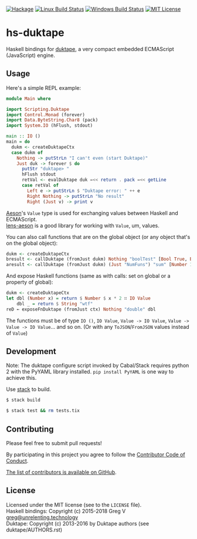 [![Hackage](https://img.shields.io/hackage/v/hs-duktape.svg?style=flat)](https://hackage.haskell.org/package/hs-duktape)
[![Linux Build Status](https://img.shields.io/travis/myfreeweb/hs-duktape.svg?style=flat)](https://travis-ci.org/myfreeweb/hs-duktape)
[![Windows Build Status](https://img.shields.io/appveyor/ci/myfreeweb/hs-duktape.svg?style=flat)](https://ci.appveyor.com/project/myfreeweb/hs-duktape)
[![MIT License](https://img.shields.io/badge/mit-license-green.svg?style=flat)](https://tldrlegal.com/license/mit-license)

# hs-duktape

Haskell bindings for [duktape], a very compact embedded ECMAScript (JavaScript) engine.

[duktape]: http://duktape.org

## Usage

Here's a simple REPL example:

```haskell
module Main where

import Scripting.Duktape
import Control.Monad (forever)
import Data.ByteString.Char8 (pack)
import System.IO (hFlush, stdout)

main :: IO ()
main = do
  dukm <- createDuktapeCtx
  case dukm of
    Nothing -> putStrLn "I can't even (start Duktape)"
    Just duk -> forever $ do
      putStr "duktape> "
      hFlush stdout
      retVal <- evalDuktape duk =<< return . pack =<< getLine
      case retVal of
        Left e -> putStrLn $ "Duktape error: " ++ e
        Right Nothing -> putStrLn "No result"
        Right (Just v) -> print v
```

[Aeson]'s `Value` type is used for exchanging values between Haskell and ECMAScript.  
[lens-aeson] is a good library for working with `Value`, um, values.

You can also call functions that are on the global object (or any object that's on the global object):

```haskell
dukm <- createDuktapeCtx
bresult <- callDuktape (fromJust dukm) Nothing "boolTest" [Bool True, Bool True, Bool False] -- boolTest(true, true, false)
aresult <- callDuktape (fromJust dukm) (Just "NumFuns") "sum" [Number 1, Number 2] -- NumFuns.sum(1, 2)
```

And expose Haskell functions (same as with calls: set on global or a property of global):

```haskell
dukm <- createDuktapeCtx
let dbl (Number x) = return $ Number $ x * 2 ∷ IO Value
    dbl _ = return $ String "wtf"
reD ← exposeFnDuktape (fromJust ctx) Nothing "double" dbl 
```

The functions must be of type `IO ()`, `IO Value`, `Value -> IO Value`, `Value -> Value -> IO Value`... and so on.
(Or with any `ToJSON`/`FromJSON` values instead of `Value`)

[Aeson]: https://hackage.haskell.org/package/aeson
[lens-aeson]: https://hackage.haskell.org/package/lens-aeson

## Development

Note: The duktape configure script invoked by Cabal/Stack requires python 2 with the PyYAML library installed. `pip install PyYAML` is one way to achieve this.

Use [stack] to build.

```bash
$ stack build

$ stack test && rm tests.tix
```

[stack]: https://github.com/commercialhaskell/stack

## Contributing

Please feel free to submit pull requests!

By participating in this project you agree to follow the [Contributor Code of Conduct](http://contributor-covenant.org/version/1/4/).

[The list of contributors is available on GitHub](https://github.com/myfreeweb/hs-duktape/graphs/contributors).

## License

Licensed under the MIT license (see to the `LICENSE` file).  
Haskell bindings: Copyright (c) 2015-2018 Greg V <greg@unrelenting.technology>  
Duktape: Copyright (c) 2013-2016 by Duktape authors (see duktape/AUTHORS.rst)
